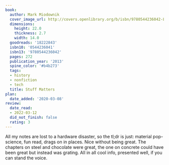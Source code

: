 ```yaml
---
book:
  author: Mark Miodownik
  cover_image_url: http://covers.openlibrary.org/b/isbn/9780544236042-L.jpg
  dimensions:
    height: 22.0
    thickness: 2.7
    width: 14.0
  goodreads: '18222843'
  isbn10: '0544236041'
  isbn13: '9780544236042'
  pages: 272
  publication_year: '2013'
  spine_color: '#b4b273'
  tags:
  - history
  - nonfiction
  - tech
  title: Stuff Matters
plan:
  date_added: '2020-03-08'
review:
  date_read:
  - 2022-03-12
  did_not_finish: false
  rating: 3
---
```


All my notes are lost to a hardware disaster, so the tl;dr is just: material pop-science, fun read, drags on in places.
Nice without being great. The chapters on steel and chocolate were great, the one on concrete could have been great but
instead was grating. All in all cool info, presented well, if you can stand the voice.

